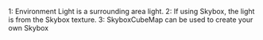 1: Environment Light is a surrounding area light.
2: If using Skybox, the light is from the Skybox texture.
3: SkyboxCubeMap can be used to create your own Skybox
